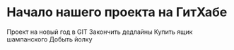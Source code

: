 # Начало нашего проекта на ГитХабе
Проект на новый год в GIT
Закончить дедлайны
Купить ящик шампанского
Добыть йолку